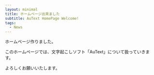 ```yaml
--- 
layout: minimal
title: ホームページ出来ました
subtitle: AuText HomePage Welcome!
tags:
  - News
---
```


ホームページ作りました。

このホームページでは、文字起こしソフト「AuText」について扱っていきます。

よろしくお願いいたします。